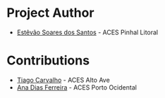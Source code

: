 # Project Author

 - [Estêvão Soares dos Santos](mailto:essantos3@arscentro.min-saude.pt) - ACES Pinhal Litoral

# Contributions

 - [Tiago Carvalho]() - ACES Alto Ave
 - [Ana Dias Ferreira](acdferreira@arsnorte.min-saude.pt) - ACES Porto Ocidental
